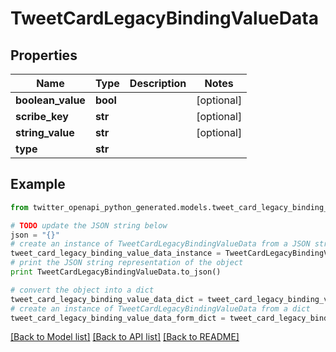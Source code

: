 # TweetCardLegacyBindingValueData


## Properties
Name | Type | Description | Notes
------------ | ------------- | ------------- | -------------
**boolean_value** | **bool** |  | [optional] 
**scribe_key** | **str** |  | [optional] 
**string_value** | **str** |  | [optional] 
**type** | **str** |  | 

## Example

```python
from twitter_openapi_python_generated.models.tweet_card_legacy_binding_value_data import TweetCardLegacyBindingValueData

# TODO update the JSON string below
json = "{}"
# create an instance of TweetCardLegacyBindingValueData from a JSON string
tweet_card_legacy_binding_value_data_instance = TweetCardLegacyBindingValueData.from_json(json)
# print the JSON string representation of the object
print TweetCardLegacyBindingValueData.to_json()

# convert the object into a dict
tweet_card_legacy_binding_value_data_dict = tweet_card_legacy_binding_value_data_instance.to_dict()
# create an instance of TweetCardLegacyBindingValueData from a dict
tweet_card_legacy_binding_value_data_form_dict = tweet_card_legacy_binding_value_data.from_dict(tweet_card_legacy_binding_value_data_dict)
```
[[Back to Model list]](../README.md#documentation-for-models) [[Back to API list]](../README.md#documentation-for-api-endpoints) [[Back to README]](../README.md)



